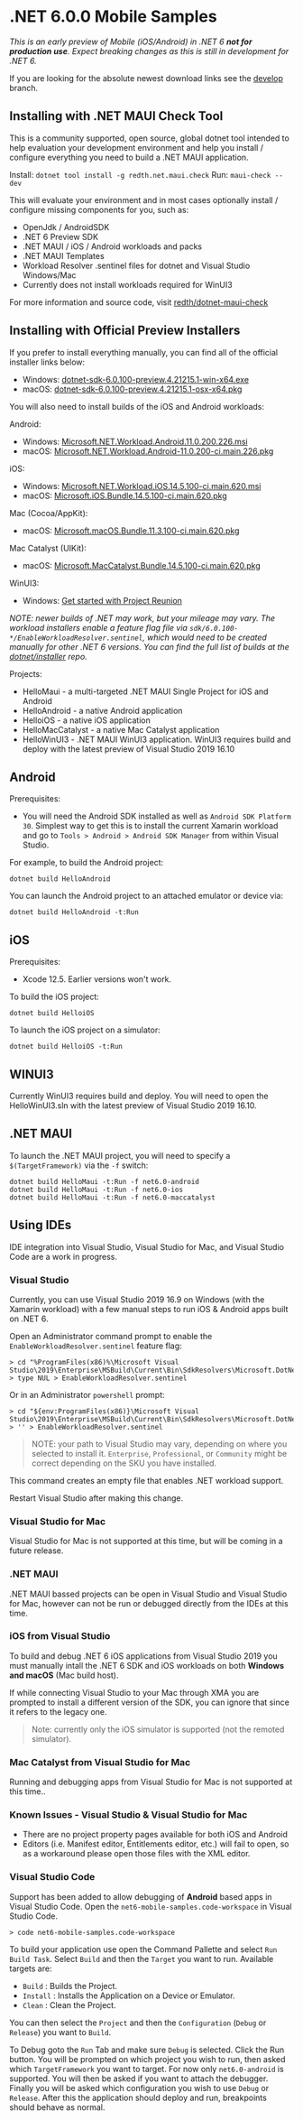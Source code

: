 # .NET 6.0.0 Mobile Samples

_This is an *early* preview of Mobile (iOS/Android) in .NET 6 **not for production use**. Expect breaking changes as this is still in development for .NET 6._

If you are looking for the absolute newest download links see the
[develop](https://github.com/dotnet/net6-mobile-samples/tree/develop)
branch.

## Installing with .NET MAUI Check Tool

This is a community supported, open source, global dotnet tool intended to help evaluation your development environment and help you install / configure everything you need to build a .NET MAUI application.

Install: `dotnet tool install -g redth.net.maui.check`
Run: `maui-check --dev`

This will evaluate your environment and in most cases optionally install / configure missing components for you, such as:

* OpenJdk / AndroidSDK
* .NET 6 Preview SDK
* .NET MAUI / iOS / Android workloads and packs
* .NET MAUI Templates
* Workload Resolver .sentinel files for dotnet and Visual Studio Windows/Mac
* Currently does not install workloads required for WinUI3

For more information and source code, visit [redth/dotnet-maui-check](https://github.com/redth/dotnet-maui-check)

## Installing with Official Preview Installers

If you prefer to install everything manually, you can find all of the official installer links below:

* Windows: [dotnet-sdk-6.0.100-preview.4.21215.1-win-x64.exe](https://dotnetcli.azureedge.net/dotnet/Sdk/6.0.100-preview.4.21215.1/dotnet-sdk-6.0.100-preview.4.21215.1-win-x64.exe)
* macOS: [dotnet-sdk-6.0.100-preview.4.21215.1-osx-x64.pkg](https://dotnetcli.azureedge.net/dotnet/Sdk/6.0.100-preview.4.21215.1/dotnet-sdk-6.0.100-preview.4.21215.1-osx-x64.pkg)

You will also need to install builds of the iOS and Android workloads:

Android:

* Windows: [Microsoft.NET.Workload.Android.11.0.200.226.msi](https://dl.internalx.com/vsts-devdiv/Xamarin.Android/public/net6/4677238/main/19703962615d9170a6b289ab90e566d187bc6c3b/Microsoft.NET.Workload.Android.11.0.200.226.msi)
* macOS: [Microsoft.NET.Workload.Android-11.0.200-ci.main.226.pkg](https://dl.internalx.com/vsts-devdiv/Xamarin.Android/public/net6/4677238/main/19703962615d9170a6b289ab90e566d187bc6c3b/Microsoft.NET.Workload.Android-11.0.200-ci.main.226.pkg)

iOS:

* Windows: [Microsoft.NET.Workload.iOS.14.5.100-ci.main.620.msi](https://bosstoragemirror.azureedge.net/wrench/main/405441f544149677e420c9c0f8a8788f7bcbbeb3/4673591/package/Microsoft.NET.Workload.iOS.14.5.100-ci.main.620.msi)
* macOS: [Microsoft.iOS.Bundle.14.5.100-ci.main.620.pkg](https://bosstoragemirror.azureedge.net/wrench/main/405441f544149677e420c9c0f8a8788f7bcbbeb3/4673591/package/notarized/Microsoft.iOS.Bundle.14.5.100-ci.main.620.pkg)

Mac (Cocoa/AppKit):

* macOS: [Microsoft.macOS.Bundle.11.3.100-ci.main.620.pkg](https://bosstoragemirror.azureedge.net/wrench/main/405441f544149677e420c9c0f8a8788f7bcbbeb3/4673591/package/notarized/Microsoft.macOS.Bundle.11.3.100-ci.main.620.pkg)

Mac Catalyst (UIKit):

* macOS: [Microsoft.MacCatalyst.Bundle.14.5.100-ci.main.620.pkg](https://bosstoragemirror.azureedge.net/wrench/main/405441f544149677e420c9c0f8a8788f7bcbbeb3/4673591/package/notarized/Microsoft.MacCatalyst.Bundle.14.5.100-ci.main.620.pkg)

WinUI3:

* Windows: [Get started with Project Reunion](https://docs.microsoft.com/en-us/windows/apps/project-reunion/get-started-with-project-reunion#set-up-your-development-environment)

_NOTE: newer builds of .NET *may* work, but your mileage may vary.
The workload installers enable a feature flag file via
`sdk/6.0.100-*/EnableWorkloadResolver.sentinel`, which would
need to be created manually for other .NET 6 versions. You can find
the full list of builds at the [dotnet/installer][dotnet/installer]
repo._

Projects:

* HelloMaui - a multi-targeted .NET MAUI Single Project for iOS and Android
* HelloAndroid - a native Android application
* HelloiOS - a native iOS application
* HelloMacCatalyst - a native Mac Catalyst application
* HelloWinUI3 - .NET MAUI WinUI3 application. WinUI3 requires build and deploy with the latest preview of Visual Studio 2019 16.10

[dotnet/installer]: https://github.com/dotnet/installer#installers-and-binaries
[net6preview1]: https://github.com/dotnet/net6-mobile-samples/releases/tag/6.0.1xx-preview1

## Android

Prerequisites:

* You will need the Android SDK installed as well as `Android SDK Platform 30`. Simplest way to get this is to install the current Xamarin workload and go to `Tools > Android > Android SDK Manager` from within Visual Studio.

For example, to build the Android project:

    dotnet build HelloAndroid

You can launch the Android project to an attached emulator or device via:

    dotnet build HelloAndroid -t:Run

## iOS

Prerequisites:

* Xcode 12.5. Earlier versions won't work.

To build the iOS project:

    dotnet build HelloiOS

To launch the iOS project on a simulator:

    dotnet build HelloiOS -t:Run

## WINUI3

Currently WinUI3 requires build and deploy. You will need to open the HelloWinUI3.sln with the latest preview of Visual Studio 2019 16.10.

## .NET MAUI

To launch the .NET MAUI project, you will need to specify a `$(TargetFramework)` via the `-f` switch:

    dotnet build HelloMaui -t:Run -f net6.0-android
    dotnet build HelloMaui -t:Run -f net6.0-ios
    dotnet build HelloMaui -t:Run -f net6.0-maccatalyst

## Using IDEs

IDE integration into Visual Studio, Visual Studio for Mac, and Visual Studio Code are a work in progress. 

### Visual Studio

Currently, you can use Visual Studio 2019 16.9 on Windows (with the Xamarin workload) with a few manual steps to run iOS & Android apps built on .NET 6.

Open an Administrator command prompt to enable the `EnableWorkloadResolver.sentinel` feature flag:

    > cd "%ProgramFiles(x86)%\Microsoft Visual Studio\2019\Enterprise\MSBuild\Current\Bin\SdkResolvers\Microsoft.DotNet.MSBuildSdkResolver"
    > type NUL > EnableWorkloadResolver.sentinel

Or in an Administrator `powershell` prompt:

    > cd "${env:ProgramFiles(x86)}\Microsoft Visual Studio\2019\Enterprise\MSBuild\Current\Bin\SdkResolvers\Microsoft.DotNet.MSBuildSdkResolver"
    > '' > EnableWorkloadResolver.sentinel

> NOTE: your path to Visual Studio may vary, depending on where you selected to install it. 
> `Enterprise`, `Professional`, or `Community` might be correct depending on the SKU you have installed.

This command creates an empty file that enables .NET workload support.

Restart Visual Studio after making this change.

### Visual Studio for Mac

Visual Studio for Mac is not supported at this time, but will be coming in a future release.

### .NET MAUI

.NET MAUI bassed projects can be open in Visual Studio and Visual Studio for Mac, however can not be run or debugged directly from the IDEs at this time.

### iOS from Visual Studio

To build and debug .NET 6 iOS applications from Visual Studio 2019 you must manually intall the .NET 6 SDK and iOS workloads on both **Windows and macOS** (Mac build host).

If while connecting Visual Studio to your Mac through XMA you are prompted to install a different version of the SDK, you can ignore that since it refers to the legacy one.

> Note: currently only the iOS simulator is supported (not the remoted simulator).

### Mac Catalyst from Visual Studio for Mac

Running and debugging apps from Visual Studio for Mac is not supported at this time..

### Known Issues - Visual Studio & Visual Studio for Mac

* There are no project property pages available for both iOS and Android
* Editors (i.e. Manifest editor, Entitlements editor, etc.) will fail to open, so as a workaround please open those files with the XML editor.

### Visual Studio Code

Support has been added to allow debugging of **Android** based apps in Visual Studio Code. Open the `net6-mobile-samples.code-workspace` in Visual Studio Code.

    > code net6-mobile-samples.code-workspace

To build your application use open the Command Pallette and select `Run Build Task`. Select `Build` and then the `Target` you want to run. Available targets are:

* `Build` : Builds the Project.
* `Install` : Installs the Application on a Device or Emulator.
* `Clean` : Clean the Project.

You can then select the `Project` and then the `Configuration` (`Debug` or `Release`) you want to `Build`.

To Debug goto the `Run` Tab and make sure `Debug` is selected. Click the Run button. You will be prompted on which project you wish to run, then asked which `TargetFramework` you want to target. For now only `net6.0-android` is supported. You will then be asked if you want to attach the debugger. Finally you will be asked which configuration you wish to use `Debug` or `Release`. After this the application should deploy and run, breakpoints should behave as normal.
